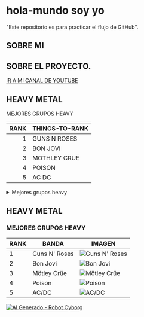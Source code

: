 # hola-mundo soy yo
"Este repositorio es para practicar el flujo de GitHub".
## SOBRE MI ##
## SOBRE EL PROYECTO.
[IR A MI CANAL DE YOUTUBE](https://www.youtube.com/@manuelcaceresretroedition80s)

## HEAVY METAL
MEJORES GRUPOS HEAVY


| RANK |THINGS-TO-RANK|
|-----:|--------------|
|     1| GUNS N ROSES |
|     2| BON JOVI     |
|     3| MOTHLEY CRUE |
|     4| POISON       |
|     5| AC DC        |

<details>
  <summary>Mejores grupos heavy</summary>

  | RANK | BAND |
  |------|----------------|
  | 1    | Guns N' Roses |
  | 2    | Bon Jovi |
  | 3    | Mötley Crüe |
  | 4    | Poison |
  | 5    | AC/DC |

</details>


## HEAVY METAL

### MEJORES GRUPOS HEAVY

| RANK | BANDA | IMAGEN |
|------|----------------|--------------------------------|
| 1    | Guns N' Roses | ![Guns N' Roses](https://upload.wikimedia.org/wikipedia/commons/a/a3/GNR_London_Stadium_2017_3_%28cropped%29.jpg) |
| 2    | Bon Jovi | ![Bon Jovi](https://upload.wikimedia.org/wikipedia/commons/e/e4/Jon_Bon_Jovi_87.jpg) |
| 3    | Mötley Crüe | ![Mötley Crüe](https://upload.wikimedia.org/wikipedia/commons/b/b4/Crue_CIMG4784.JPG) |
| 4    | Poison | ![Poison](https://upload.wikimedia.org/wikipedia/commons/a/a4/Poison_Band_Photo.jpg) |
| 5    | AC/DC | ![AC/DC](https://upload.wikimedia.org/wikipedia/commons/5/56/ACDC_Band_Photo.jpg) |



[![AI Generado - Robot Cyborg](https://cdn.pixabay.com/photo/2023/07/16/12/45/ai-generated-8358784_1280.png)](https://pixabay.com/es/illustrations/ai-generado-robot-cyborg-monstruo-8358784/)




